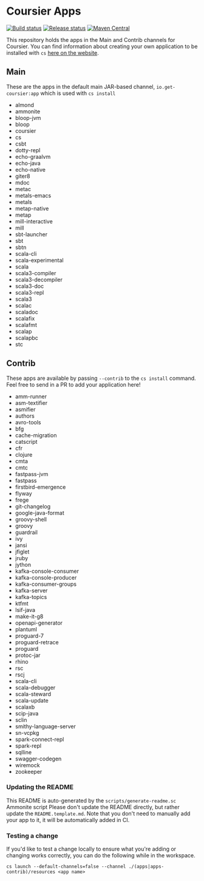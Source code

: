 # Coursier Apps
[![Build status](https://github.com/coursier/apps/workflows/build/badge.svg)](https://github.com/coursier/apps/actions?query=workflow%3Abuild)
[![Release status](https://github.com/coursier/apps/workflows/publish/badge.svg)](https://github.com/coursier/apps/actions?query=workflow%3Apublish)
[![Maven Central](https://img.shields.io/maven-central/v/io.get-coursier/apps.svg)](https://maven-badges.herokuapp.com/maven-central/io.get-coursier/apps)

This repository holds the apps in the Main and Contrib channels for Coursier.
You can find information about creating your own application to be installed
with `cs` [here on the
website](https://get-coursier.io/docs/cli-install.html#creating-your-own-applications).

## Main
These are the apps in the default main JAR-based channel, `io.get-coursier:app`
which is used with `cs install`

 - almond
 - ammonite
 - bloop-jvm
 - bloop
 - coursier
 - cs
 - csbt
 - dotty-repl
 - echo-graalvm
 - echo-java
 - echo-native
 - giter8
 - mdoc
 - metac
 - metals-emacs
 - metals
 - metap-native
 - metap
 - mill-interactive
 - mill
 - sbt-launcher
 - sbt
 - sbtn
 - scala-cli
 - scala-experimental
 - scala
 - scala3-compiler
 - scala3-decompiler
 - scala3-doc
 - scala3-repl
 - scala3
 - scalac
 - scaladoc
 - scalafix
 - scalafmt
 - scalap
 - scalapbc
 - stc

## Contrib
These apps are available by passing `--contrib` to the `cs install` command.
Feel free to send in a PR to add your application here!

 - amm-runner
 - asm-textifier
 - asmifier
 - authors
 - avro-tools
 - bfg
 - cache-migration
 - catscript
 - cfr
 - clojure
 - cmta
 - cmtc
 - fastpass-jvm
 - fastpass
 - firstbird-emergence
 - flyway
 - frege
 - git-changelog
 - google-java-format
 - groovy-shell
 - groovy
 - guardrail
 - ivy
 - jansi
 - jfiglet
 - jruby
 - jython
 - kafka-console-consumer
 - kafka-console-producer
 - kafka-consumer-groups
 - kafka-server
 - kafka-topics
 - ktfmt
 - lsif-java
 - make-it-g8
 - openapi-generator
 - plantuml
 - proguard-7
 - proguard-retrace
 - proguard
 - protoc-jar
 - rhino
 - rsc
 - rscj
 - scala-cli
 - scala-debugger
 - scala-steward
 - scala-update
 - scalaxb
 - scip-java
 - sclin
 - smithy-language-server
 - sn-vcpkg
 - spark-connect-repl
 - spark-repl
 - sqlline
 - swagger-codegen
 - wiremock
 - zookeeper

### Updating the README
This README is auto-generated by the `scripts/generate-readme.sc` Ammonite
script Please don't update the README directly, but rather update the
`README.template.md`. Note that you don't need to manually add your app to it,
it will be automatically added in CI.

### Testing a change
If you'd like to test a change locally to ensure what you're adding or changing
works correctly, you can do the following while in the workspace.

```
cs launch --default-channels=false --channel ./(apps|apps-contrib)/resources <app name>
```
